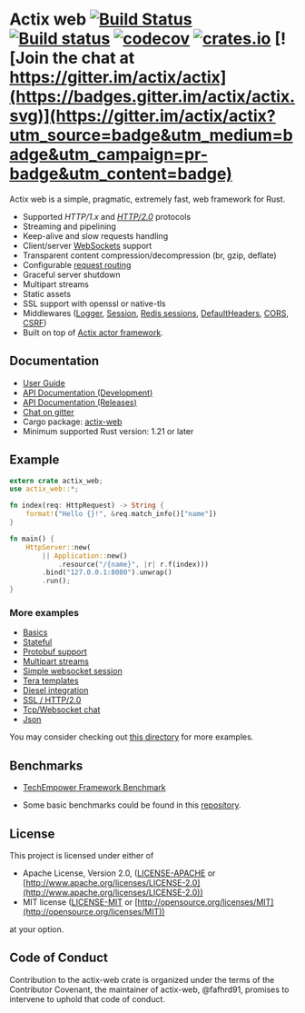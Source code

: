 # Actix web [![Build Status](https://travis-ci.org/actix/actix-web.svg?branch=master)](https://travis-ci.org/actix/actix-web) [![Build status](https://ci.appveyor.com/api/projects/status/kkdb4yce7qhm5w85/branch/master?svg=true)](https://ci.appveyor.com/project/fafhrd91/actix-web-hdy9d/branch/master) [![codecov](https://codecov.io/gh/actix/actix-web/branch/master/graph/badge.svg)](https://codecov.io/gh/actix/actix-web) [![crates.io](http://meritbadge.herokuapp.com/actix-web)](https://crates.io/crates/actix-web) [![Join the chat at https://gitter.im/actix/actix](https://badges.gitter.im/actix/actix.svg)](https://gitter.im/actix/actix?utm_source=badge&utm_medium=badge&utm_campaign=pr-badge&utm_content=badge)

Actix web is a simple, pragmatic, extremely fast, web framework for Rust.

* Supported *HTTP/1.x* and [*HTTP/2.0*](https://actix.github.io/actix-web/guide/qs_13.html) protocols
* Streaming and pipelining
* Keep-alive and slow requests handling
* Client/server [WebSockets](https://actix.github.io/actix-web/guide/qs_9.html) support
* Transparent content compression/decompression (br, gzip, deflate)
* Configurable [request routing](https://actix.github.io/actix-web/guide/qs_5.html)
* Graceful server shutdown
* Multipart streams
* Static assets
* SSL support with openssl or native-tls
* Middlewares ([Logger](https://actix.github.io/actix-web/guide/qs_10.html#logging),
  [Session](https://actix.github.io/actix-web/guide/qs_10.html#user-sessions),
  [Redis sessions](https://github.com/actix/actix-redis),
  [DefaultHeaders](https://actix.github.io/actix-web/guide/qs_10.html#default-headers),
  [CORS](https://actix.github.io/actix-web/actix_web/middleware/cors/index.html),
  [CSRF](https://actix.github.io/actix-web/actix_web/middleware/csrf/index.html))
* Built on top of [Actix actor framework](https://github.com/actix/actix).

## Documentation

* [User Guide](http://actix.github.io/actix-web/guide/)
* [API Documentation (Development)](http://actix.github.io/actix-web/actix_web/)
* [API Documentation (Releases)](https://docs.rs/actix-web/)
* [Chat on gitter](https://gitter.im/actix/actix)
* Cargo package: [actix-web](https://crates.io/crates/actix-web)
* Minimum supported Rust version: 1.21 or later

## Example

```rust
extern crate actix_web;
use actix_web::*;

fn index(req: HttpRequest) -> String {
    format!("Hello {}!", &req.match_info()["name"])
}

fn main() {
    HttpServer::new(
        || Application::new()
            .resource("/{name}", |r| r.f(index)))
        .bind("127.0.0.1:8080").unwrap()
        .run();
}
```

### More examples

* [Basics](https://github.com/actix/actix-web/tree/master/examples/basics/)
* [Stateful](https://github.com/actix/actix-web/tree/master/examples/state/)
* [Protobuf support](https://github.com/actix/actix-web/tree/master/examples/protobuf/)
* [Multipart streams](https://github.com/actix/actix-web/tree/master/examples/multipart/)
* [Simple websocket session](https://github.com/actix/actix-web/tree/master/examples/websocket/)
* [Tera templates](https://github.com/actix/actix-web/tree/master/examples/template_tera/)
* [Diesel integration](https://github.com/actix/actix-web/tree/master/examples/diesel/)
* [SSL / HTTP/2.0](https://github.com/actix/actix-web/tree/master/examples/tls/)
* [Tcp/Websocket chat](https://github.com/actix/actix-web/tree/master/examples/websocket-chat/)
* [Json](https://github.com/actix/actix-web/tree/master/examples/json/)

You may consider checking out
[this directory](https://github.com/actix/actix-web/tree/master/examples) for more examples.

## Benchmarks

* [TechEmpower Framework Benchmark](https://www.techempower.com/benchmarks/#section=data-r15&hw=ph&test=plaintext)

* Some basic benchmarks could be found in this [repository](https://github.com/fafhrd91/benchmarks).

## License

This project is licensed under either of

* Apache License, Version 2.0, ([LICENSE-APACHE](LICENSE-APACHE) or [http://www.apache.org/licenses/LICENSE-2.0](http://www.apache.org/licenses/LICENSE-2.0))
* MIT license ([LICENSE-MIT](LICENSE-MIT) or [http://opensource.org/licenses/MIT](http://opensource.org/licenses/MIT))

at your option.

## Code of Conduct

Contribution to the actix-web crate is organized under the terms of the
Contributor Covenant, the maintainer of actix-web, @fafhrd91, promises to
intervene to uphold that code of conduct.
